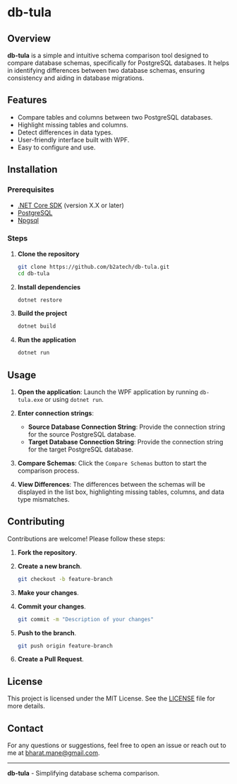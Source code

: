 # db-tula

## Overview
**db-tula** is a simple and intuitive schema comparison tool designed to compare database schemas, specifically for PostgreSQL databases. It helps in identifying differences between two database schemas, ensuring consistency and aiding in database migrations.

## Features
- Compare tables and columns between two PostgreSQL databases.
- Highlight missing tables and columns.
- Detect differences in data types.
- User-friendly interface built with WPF.
- Easy to configure and use.

## Installation

### Prerequisites
- [.NET Core SDK](https://dotnet.microsoft.com/download) (version X.X or later)
- [PostgreSQL](https://www.postgresql.org/download/)
- [Npgsql](https://www.nuget.org/packages/Npgsql/)

### Steps
1. **Clone the repository**
    ```sh
    git clone https://github.com/b2atech/db-tula.git
    cd db-tula
    ```

2. **Install dependencies**
    ```sh
    dotnet restore
    ```

3. **Build the project**
    ```sh
    dotnet build
    ```

4. **Run the application**
    ```sh
    dotnet run
    ```

## Usage

1. **Open the application**: Launch the WPF application by running `db-tula.exe` or using `dotnet run`.

2. **Enter connection strings**:
    - **Source Database Connection String**: Provide the connection string for the source PostgreSQL database.
    - **Target Database Connection String**: Provide the connection string for the target PostgreSQL database.

3. **Compare Schemas**: Click the `Compare Schemas` button to start the comparison process.

4. **View Differences**: The differences between the schemas will be displayed in the list box, highlighting missing tables, columns, and data type mismatches.

## Contributing

Contributions are welcome! Please follow these steps:

1. **Fork the repository**.
2. **Create a new branch**.
    ```sh
    git checkout -b feature-branch
    ```

3. **Make your changes**.
4. **Commit your changes**.
    ```sh
    git commit -m "Description of your changes"
    ```

5. **Push to the branch**.
    ```sh
    git push origin feature-branch
    ```

6. **Create a Pull Request**.

## License

This project is licensed under the MIT License. See the [LICENSE](LICENSE.md) file for more details.

## Contact

For any questions or suggestions, feel free to open an issue or reach out to me at [bharat.mane@gmail.com](mailto:bharat.mane@gmail.com).

---

**db-tula** - Simplifying database schema comparison.
